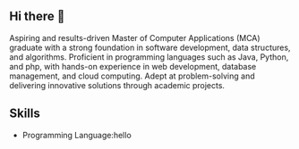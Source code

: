 ## Hi there 👋
<p>Aspiring and results-driven Master of Computer Applications (MCA) graduate with a strong foundation in software development, data structures, and algorithms. Proficient in programming languages such as Java, Python, and php, with hands-on experience in web development, database management, and cloud computing. Adept at problem-solving and delivering innovative solutions through academic projects.</p>

## Skills
<ul>
  <li>Programming Language:<span>hello</span></li>
</ul>

<!--
**ethical-dilkhush/ethical-dilkhush** is a ✨ _special_ ✨ repository because its `README.md` (this file) appears on your GitHub profile.

Here are some ideas to get you started:

- 🔭 I’m currently working on ...
- 🌱 I’m currently learning ...
- 👯 I’m looking to collaborate on ...
- 🤔 I’m looking for help with ...
- 💬 Ask me about ...
- 📫 How to reach me: ...
- 😄 Pronouns: ...
- ⚡ Fun fact: ...
-->
